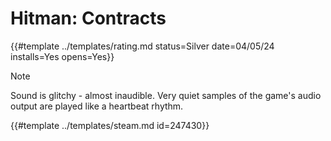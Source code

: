 # Hitman: Contracts

{{#template ../templates/rating.md status=Silver date=04/05/24 installs=Yes opens=Yes}}

> [!NOTE]
> Sound is glitchy - almost inaudible. Very quiet samples of the game's audio output are played like a heartbeat rhythm.

{{#template ../templates/steam.md id=247430}}